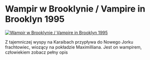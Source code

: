 Wampir w Brooklynie / Vampire in Brooklyn 1995 
=============
[![Wampir w Brooklynie / Vampire in Brooklyn 1995 ](http://vidos.pl/images/player.gif)](http://vidos.pl/wampir-w-brooklynie-vampire-in-brooklyn-1995)

 Z tajemniczej wyspy na Karaibach przypływa do Nowego Jorku frachtowiec, wiozący na pokładzie Maximilliana. Jest on wampirem, człowiekiem zobacz pełny opis
